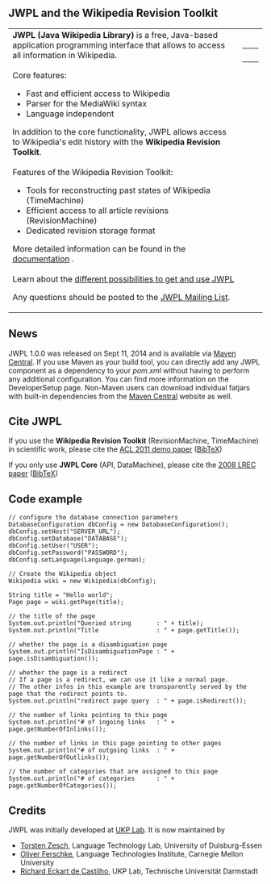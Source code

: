 ## JWPL and the Wikipedia Revision Toolkit ##

<table cellspacing='10'>
<tr>
<td valign='top'>
<b>JWPL (Java Wikipedia Library)</b> is a free, Java-based application programming interface that allows to access all information in Wikipedia.<br>
<br>
Core features:<br>
<ul><li>Fast and efficient access to Wikipedia<br>
</li><li>Parser for the MediaWiki syntax<br>
</li><li>Language independent</li></ul>

In addition to the core functionality, JWPL allows access to Wikipedia's edit history with the <b>Wikipedia Revision Toolkit</b>.<br>
<br>
Features of the Wikipedia Revision Toolkit:<br>
<ul><li>Tools for reconstructing past states of Wikipedia (TimeMachine)<br>
</li><li>Efficient access to all article revisions (RevisionMachine)<br>
</li><li>Dedicated revision storage format</li></ul>

More detailed information can be found in the <a href='JWPLDocumentation.md'>documentation</a> .<br>
<br>
Learn about the <a href='HowToGetJWPL.md'>different possibilities to get and use JWPL</a>

Any questions should be posted to the <a href='http://groups.google.com/group/jwpl'>JWPL Mailing List</a>.<br>
</td>
<td valign='top'>
<wiki:gadget url="http://www.ohloh.net/p/485502/widgets/project_factoids_stats.xml" width="400" height="270" border="0"/><br>
<table>
<tr>
<td valign='middle'></td>
<td valign='middle'><wiki:gadget url="http://www.ohloh.net/p/485502/widgets/project_users_logo.xml" height="43" border="0"/><br>
</td>
</tr>
</table>
</td>
</tr>
</table>

## News ##
JWPL 1.0.0 was released on Sept 11, 2014 and is available via [Maven Central](http://search.maven.org/#search|ga|1|tudarmstadt.ukp.wikipedia). If you use Maven as your build tool, you can directly add any JWPL component as a dependency to your _pom.xml_ without having to perform any additional configuration. You can find more information on the DeveloperSetup page. Non-Maven users can download individual fatjars with built-in dependencies from the [Maven Central](http://search.maven.org/#search|ga|1|tudarmstadt.ukp.wikipedia) website as well.

## Cite JWPL ##

If you use the **Wikipedia Revision Toolkit** (RevisionMachine, TimeMachine) in scientific work, please cite the [ACL 2011 demo paper](http://aclweb.org/anthology/P/P11/P11-4017.pdf) ([BibTeX](http://www.aclweb.org/anthology/P/P11/P11-4017.bib))

If you only use **JWPL Core** (API, DataMachine), please cite the [2008 LREC paper](http://www.ukp.tu-darmstadt.de/fileadmin/user_upload/Group_UKP/publikationen/2008/lrec08_camera_ready.pdf) ([BibTeX](http://www.ukp.tu-darmstadt.de/publications/details/?no_cache=1&tx_bibtex_pi1%5Bpub_id%5D=TUD-CS-2008-4))

## Code example ##

```
// configure the database connection parameters
DatabaseConfiguration dbConfig = new DatabaseConfiguration();
dbConfig.setHost("SERVER_URL");
dbConfig.setDatabase("DATABASE");
dbConfig.setUser("USER");
dbConfig.setPassword("PASSWORD");
dbConfig.setLanguage(Language.german);

// Create the Wikipedia object
Wikipedia wiki = new Wikipedia(dbConfig);
        
String title = "Hello world";
Page page = wiki.getPage(title);
        
// the title of the page
System.out.println("Queried string       : " + title);
System.out.println("Title                : " + page.getTitle());

// whether the page is a disambiguation page
System.out.println("IsDisambiguationPage : " + page.isDisambiguation());
        
// whether the page is a redirect
// If a page is a redirect, we can use it like a normal page.
// The other infos in this example are transparently served by the page that the redirect points to. 
System.out.println("redirect page query  : " + page.isRedirect());
        
// the number of links pointing to this page
System.out.println("# of ingoing links   : " + page.getNumberOfInlinks());
        
// the number of links in this page pointing to other pages
System.out.println("# of outgoing links  : " + page.getNumberOfOutlinks());

// the number of categories that are assigned to this page
System.out.println("# of categories      : " + page.getNumberOfCategories());
```

## Credits ##

JWPL was initially developed at [UKP Lab](http://www.ukp.tu-darmstadt.de/).
It is now maintained by
  * [Torsten Zesch](http://www.langtech.inf.uni-due.de/team/personal-profile-torsten-zesch/), Language Technology Lab, University of Duisburg-Essen
  * [Oliver Ferschke](http://www.ferschke.com), Language Technologies Institute, Carnegie Mellon University
  * [Richard Eckart de Castilho](http://www.ukp.tu-darmstadt.de/people/richard-eckart-de-castilho), UKP Lab, Technische Universität Darmstadt
